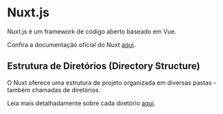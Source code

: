 # Nuxt.js

Nuxt.js é um framework de código aberto baseado em Vue.

Confira a documentação oficial do Nuxt <a href="https://nuxt.com/">aqui</a>.

## Estrutura de Diretórios (Directory Structure)

O Nuxt oferece uma estrutura de projeto organizada em diversas pastas - também chamadas de diretórios.

Leia mais detalhadamente sobre cada diretório <a href="https://nuxt.com/docs/guide/directory-structure/nuxt">aqui</a>.
